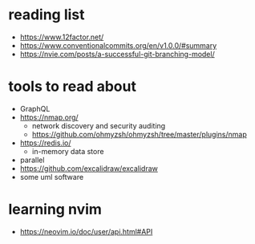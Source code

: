 # reading list
- https://www.12factor.net/
- https://www.conventionalcommits.org/en/v1.0.0/#summary
- https://nvie.com/posts/a-successful-git-branching-model/

# tools to read about
- GraphQL
- https://nmap.org/
	- network discovery and security auditing
	- https://github.com/ohmyzsh/ohmyzsh/tree/master/plugins/nmap
- https://redis.io/
	- in-memory data store
- parallel
- https://github.com/excalidraw/excalidraw
- some uml software

# learning nvim
- https://neovim.io/doc/user/api.html#API

